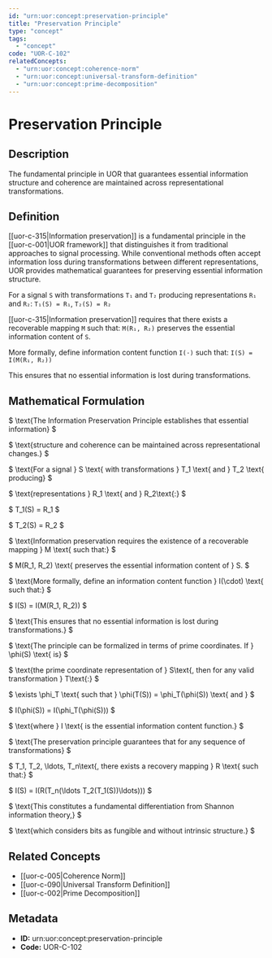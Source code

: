 ```yaml
---
id: "urn:uor:concept:preservation-principle"
title: "Preservation Principle"
type: "concept"
tags:
  - "concept"
code: "UOR-C-102"
relatedConcepts:
  - "urn:uor:concept:coherence-norm"
  - "urn:uor:concept:universal-transform-definition"
  - "urn:uor:concept:prime-decomposition"
---
```


# Preservation Principle

## Description

The fundamental principle in UOR that guarantees essential information structure and coherence are maintained across representational transformations.

## Definition

[[uor-c-315|Information preservation]] is a fundamental principle in the [[uor-c-001|UOR framework]] that distinguishes it from traditional approaches to signal processing. While conventional methods often accept information loss during transformations between different representations, UOR provides mathematical guarantees for preserving essential information structure.

For a signal `S` with transformations `T₁` and `T₂` producing representations `R₁` and `R₂`: `T₁(S) = R₁`, `T₂(S) = R₂`

[[uor-c-315|Information preservation]] requires that there exists a recoverable mapping `M` such that: `M(R₁, R₂)` preserves the essential information content of `S`.

More formally, define information content function `I(·)` such that: `I(S) = I(M(R₁, R₂))`

This ensures that no essential information is lost during transformations.

## Mathematical Formulation

$
\text{The Information Preservation Principle establishes that essential information}
$

$
\text{structure and coherence can be maintained across representational changes.}
$

$
\text{For a signal } S \text{ with transformations } T_1 \text{ and } T_2 \text{ producing}
$

$
\text{representations } R_1 \text{ and } R_2\text{:}
$

$
T_1(S) = R_1
$

$
T_2(S) = R_2
$

$
\text{Information preservation requires the existence of a recoverable mapping } M \text{ such that:}
$

$
M(R_1, R_2) \text{ preserves the essential information content of } S.
$

$
\text{More formally, define an information content function } I(\cdot) \text{ such that:}
$

$
I(S) = I(M(R_1, R_2))
$

$
\text{This ensures that no essential information is lost during transformations.}
$

$
\text{The principle can be formalized in terms of prime coordinates. If } \phi(S) \text{ is}
$

$
\text{the prime coordinate representation of } S\text{, then for any valid transformation } T\text{:}
$

$
\exists \phi_T \text{ such that } \phi(T(S)) = \phi_T(\phi(S)) \text{ and }
$

$
I(\phi(S)) = I(\phi_T(\phi(S)))
$

$
\text{where } I \text{ is the essential information content function.}
$

$
\text{The preservation principle guarantees that for any sequence of transformations}
$

$
T_1, T_2, \ldots, T_n\text{, there exists a recovery mapping } R \text{ such that:}
$

$
I(S) = I(R(T_n(\ldots T_2(T_1(S))\ldots)))
$

$
\text{This constitutes a fundamental differentiation from Shannon information theory,}
$

$
\text{which considers bits as fungible and without intrinsic structure.}
$

## Related Concepts

- [[uor-c-005|Coherence Norm]]
- [[uor-c-090|Universal Transform Definition]]
- [[uor-c-002|Prime Decomposition]]

## Metadata

- **ID:** urn:uor:concept:preservation-principle
- **Code:** UOR-C-102
